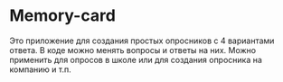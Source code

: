 # Memory-card
Это приложение для создания простых опросников с 4 вариантами ответа. В коде можно менять вопросы и ответы на них. Можно применить для опросов в школе или для создания опросника на компанию и т.п.
